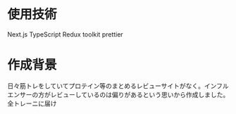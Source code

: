 # 使用技術
Next.js
TypeScript
Redux toolkit
prettier

# 作成背景
日々筋トレをしていてプロテイン等のまとめるレビューサイトがなく。インフルエンサーの方がレビューしているのは偏りがあるという思いから作成しました。
全トレーニに届け

